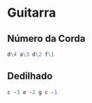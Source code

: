 # Guitarra

## Número da Corda

```lilypond
d\4 a\3 d\2 f\1
```

## Dedilhado

```lilypond
c -3 e -2 g c -1
```